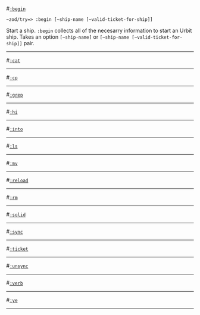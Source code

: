 #[`:begin`](#begin)

`~zod/try=> :begin [~ship-name [~valid-ticket-for-ship]]`

Start a ship. `:begin` collects all of the necesarry information to start an Urbit ship. Takes an option `[~ship-name]` or `[~ship-name [~valid-ticket-for-ship]]` pair.

---

#[`:cat`](#cat)

---

#[`:cp`](#cp)

---

#[`:grep`](#grep)

----

#[`:hi`](#hi)

---

#[`:into`](#into)

---

#[`:ls`](#ls)

---

#[`:mv`](#mv)

---

#[`:reload`](#reload)

---

#[`:rm`](#rm)

---

#[`:solid`](#solid)

---

#[`:sync`](#sync)

---

#[`:ticket`](#ticket)

---

#[`:unsync`](#unsync)

---

#[`:verb`](#verb)

---

#[`:ye`](#ye)

---